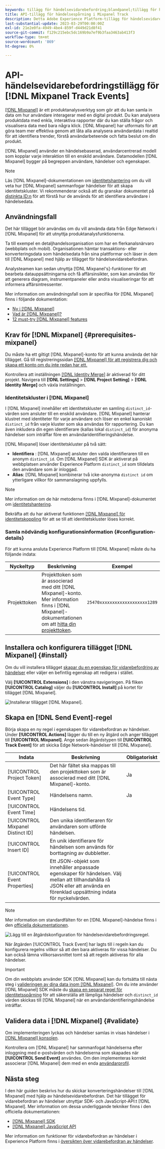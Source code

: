 ```yaml
---
keywords: tillägg för händelsevidarebefordring;blandpanel;tillägg för händelsesändning med mixpanel
title: API-tillägg för händelsespårning i Mixpanel Track
description: Detta Adobe Experience Platform-tillägg för händelsevidarebefordran skickar Edge Network-händelser till Mixpanel.
last-substantial-update: 2023-03-29T00:00:00Z
exl-id: 21e2e0fa-4949-4be4-859f-d449d21d8f41
source-git-commit: f129c215ebc5dc169b9a7ef9b3faa3463ab413f3
workflow-type: tm+mt
source-wordcount: '869'
ht-degree: 0%

---
```


# API-händelsevidarebefordringstillägg för [!DNL Mixpanel Track Events]

[[!DNL Mixpanel]](https://www.mixpanel.com) är ett produktanalysverktyg som gör att du kan samla in data om hur användare interagerar med en digital produkt. Du kan analysera produktdata med enkla, interaktiva rapporter där du kan ställa frågor och visualisera data med bara några klick. [!DNL Mixpanel] har utformats för att göra team mer effektiva genom att låta alla analysera användardata i realtid för att identifiera trender, förstå användarbeteende och fatta beslut om din produkt.

[!DNL Mixpanel] använder en händelsebaserad, användarcentrerad modell som kopplar varje interaktion till en enskild användare. Datamodellen [!DNL Mixpanel] bygger på begreppen användare, händelser och egenskaper.

>[!NOTE]
>
>Läs [!DNL Mixpanel]-dokumentationen om [identitetshantering](https://help.mixpanel.com/hc/en-us/articles/360041039771-Getting-Started-with-Identity-Management) om du vill veta hur [!DNL Mixpanel] sammanfogar händelser för att skapa identitetskluster. Vi rekommenderar också att du granskar dokumentet på [distinkta ID:n](https://help.mixpanel.com/hc/en-us/articles/115004509426-Distinct-ID-Creation-JavaScript-iOS-Android-) för att förstå hur de används för att identifiera användare i händelsedata.

## Användningsfall

Det här tillägget bör användas om du vill använda data från Edge Network i [!DNL Mixpanel] för att utnyttja produktanalysfunktionerna.

Ta till exempel en detaljhandelsorganisation som har en flerkanalsnärvaro (webbplats och mobil). Organisationen hämtar transaktions- eller konverteringsdata som händelsedata från sina plattformar och läser in dem till [!DNL Mixpanel] med hjälp av tillägget för händelsevidarebefordran.

Analysteamen kan sedan utnyttja [!DNL Mixpanel's]-funktioner för att bearbeta datauppsättningarna och få affärsinsikter, som kan användas för att generera diagram, instrumentpaneler eller andra visualiseringar för att informera affärsintressenter.

Mer information om användningsfall som är specifika för [!DNL Mixpanel] finns i följande dokumentation:

* [Ny i [!DNL Mixpanel]](https://docs.mixpanel.com/docs)
* [Vad är  [!DNL Mixpanel]?](https://developer.mixpanel.com/docs)
* [12 must-try [!DNL Mixpanel] features](https://mixpanel.com/blog/12-things-you-probably-didnt-know-you-could-do-with-mixpanel/)

## Krav för [!DNL Mixpanel] {#prerequisites-mixpanel}

Du måste ha ett giltigt [!DNL Mixpanel]-konto för att kunna använda det här tillägget. Gå till registreringssidan [[!DNL Mixpanel] för att registrera dig och skapa ett konto om du inte redan har ett.](https://mixpanel.com/register/)

Kontrollera att inställningen [[!DNL Identity Merge]](https://help.mixpanel.com/hc/en-us/articles/9648680824852-ID-Merge-Implementation-Best-Practices) är aktiverad för ditt projekt. Navigera till **[!DNL Settings]** > **[!DNL Project Setting]** > **[!DNL Identity Merge]** och växla inställningen.

### Identitetskluster i [!DNL Mixpanel]

I [!DNL Mixpanel] innehåller ett identitetskluster en samling `distinct_id`-värden som ansluter till en enskild användare. [!DNL Mixpanel] hanterar klustret med identiteter för varje användare och löser en enkel kanoniskt `distinct_id` från varje kluster som ska användas för rapportering. Du kan även inkludera din egen identifierare (kallas lokal `distinct_id`) för anonyma händelser som inträffar före en användaridentifieringshändelse.

[!DNL Mixpanel] löser identitetskluster på två sätt:

* **Identifiera** : [!DNL Mixpanel] ansluter den valda identifieraren till en anonym `distinct_id`. Om [!DNL Mixpanel] SDK är aktiverat på webbplatsen använder Experience Platform `distinct_id` som tilldelats den användare som är inloggad.
* **Alias**: [!DNL Mixpanel] kombinerar två icke-anonyma `distinct id` om ytterligare villkor för sammanslagning uppfylls.

>[!NOTE]
>
>Mer information om de här metoderna finns i [!DNL Mixpanel]-dokumentet om [identitetshantering](https://help.mixpanel.com/hc/en-us/articles/360041039771-Getting-Started-with-Identity-Management#user-identification).
>
>Bekräfta att du har aktiverat funktionen [[!DNL Mixpanel] för identitetskoppling](#prerequisites-mixpanel) för att se till att identitetskluster löses korrekt.

### Samla nödvändig konfigurationsinformation {#configuration-details}

För att kunna ansluta Experience Platform till [!DNL Mixpanel] måste du ha följande indata:

| Nyckeltyp | Beskrivning | Exempel |
| --- | --- | --- |
| Projekttoken | Projekttoken som är associerad med ditt [!DNL Mixpanel]-konto. Mer information finns i [!DNL Mixpanel]-dokumentationen om att [hitta din projekttoken](https://help.mixpanel.com/hc/en-us/articles/115004502806-Find-Project-Token-). | `25470xxxxxxxxxxxxxxxxxxx1289` |

## Installera och konfigurera tillägget [!DNL Mixpanel] {#install}

Om du vill installera tillägget [skapar du en egenskap för vidarebefordring av händelser](../../../ui/event-forwarding/overview.md#properties) eller väljer en befintlig egenskap att redigera i stället.

Välj **[!UICONTROL Extensions]** i den vänstra navigeringen. På fliken **[!UICONTROL Catalog]** väljer du **[!UICONTROL Install]** på kortet för tillägget [!DNL Mixpanel].

![Installerar tillägget [!DNL Mixpanel].](../../../images/extensions/server/mixpanel/install-extension.png)

## Skapa en [!DNL Send Event]-regel

Börja skapa en ny regel i egenskapen för vidarebefordran av händelser. Under **[!UICONTROL Actions]** lägger du till en ny åtgärd och anger tillägget till **[!UICONTROL Mixpanel]**. Ange sedan åtgärdstypen till **[!UICONTROL Track Event]** för att skicka Edge Network-händelser till [!DNL Mixpanel].

| Indata | Beskrivning | Obligatoriskt |
| --- | --- | --- |
| [!UICONTROL Project Token] | Det här fältet ska mappas till den projekttoken som är associerad med ditt [!DNL Mixpanel]-konto. | Ja |
| [!UICONTROL Event Type] | Händelsens namn. | Ja |
| [!UICONTROL Event Time] | Händelsens tid. | |
| [!UICONTROL Mixpanel Distinct ID] | Den unika identifieraren för användaren som utförde händelsen. | |
| [!UICONTROL Insert ID] | En unik identifierare för händelsen som används för borttagning av dubbletter. | |
| [!UICONTROL Event Properties] | Ett JSON-objekt som innehåller anpassade egenskaper för händelsen. Välj mellan att tillhandahålla rå JSON eller att använda en förenklad uppsättning indata för nyckelvärden. | |

>[!NOTE]
>
>Mer information om standardfälten för en [!DNL Mixpanel]-händelse finns i den [officiella dokumentationen](https://developer.mixpanel.com/reference/import-events#event).

![Lägg till en åtgärdskonfiguration för händelsevidarebefordringsregel.](../../../images/extensions/server/mixpanel/track-event-action.png)

När åtgärden [!UICONTROL Track Event] har lagts till i regeln kan du konfigurera regelns villkor så att den bara aktiveras för vissa händelser. Du kan också lämna villkorsavsnittet tomt så att regeln aktiveras för alla händelser.

>[!IMPORTANT]
>
>Om din webbplats använder SDK [!DNL Mixpanel] kan du fortsätta till nästa steg i [valideringen av dina data inom [!DNL Mixpanel]](#validate). Om du inte använder [!DNL Mixpanel] SDK måste du [skapa en separat regel för identitetsspårning](#create-an-identity-tracking-rule) för att säkerställa att lämpliga händelser och `distinct_id` värden skickas till [!DNL Mixpanel] när en användaridentifieringshändelse inträffar.

## Validera data i [!DNL Mixpanel] {#validate}

Om implementeringen lyckas och händelser samlas in visas händelser i [[!DNL Mixpanel] konsolen](https://help.mixpanel.com/hc/en-us/articles/4402837164948).

Kontrollera om [!DNL Mixpanel] har sammanfogat händelserna efter inloggning med e-postvärden och händelserna som skapades när **[!UICONTROL Send Event]** användes. Om den implementeras korrekt associerar [!DNL Mixpanel] dem med en enda [användarprofil](https://help.mixpanel.com/hc/en-us/articles/115004501966).

## Nästa steg

I den här guiden beskrivs hur du skickar konverteringshändelser till [!DNL Mixpanel] med hjälp av händelsevidarebefordran. Det här tillägget för vidarebefordran av händelser utnyttjar SDK- och JavaScript-API:t [!DNL Mixpanel]. Mer information om dessa underliggande tekniker finns i den officiella dokumentationen:

* [[!DNL Mixpanel] SDK](https://developer.mixpanel.com/docs/nodejs)
* [[!DNL Mixpanel] JavaScript API](https://developer.mixpanel.com/docs/javascript-full-api-reference#mixpanelidentify)

Mer information om funktioner för vidarebefordran av händelser i Experience Platform finns i [översikten över vidarebefordran av händelser](../../../ui/event-forwarding/overview.md).
